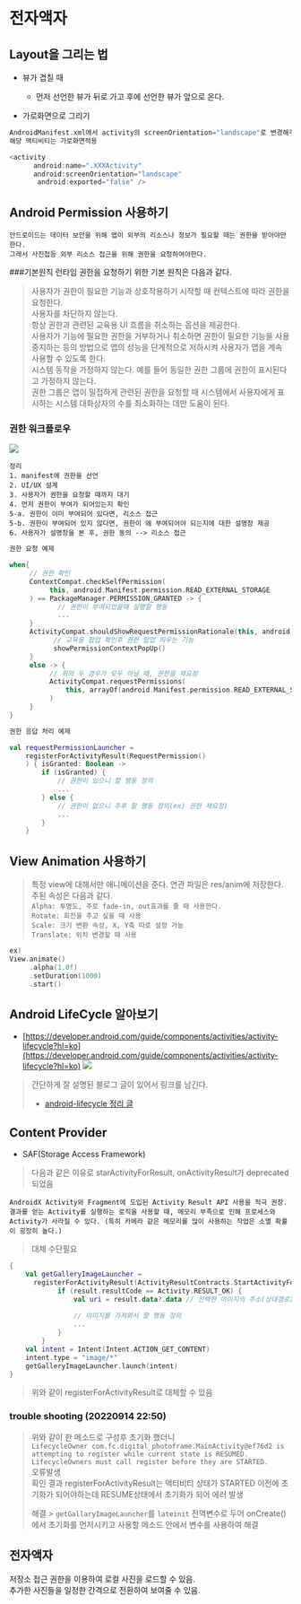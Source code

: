 전자액자
====
## Layout을 그리는 법
+ 뷰가 겹칠 때
    - 먼저 선언한 뷰가 뒤로 가고 후에 선언한 뷰가 앞으로 온다.


+ 가로화면으로 그리기
``` kotlin
AndroidManifest.xml에서 activity의 screenOrientation="landscape"로 변경해주면
해당 액티비티는 가로화면적용

<activity
      android:name=".XXXActivity"
      android:screenOrientation="landscape"
       android:exported="false" />
```

## Android Permission 사용하기
```
안드로이드는 데이터 보안을 위해 앱이 외부의 리소스나 정보가 필요할 때는 권한을 받아야만한다.
그래서 사진첩등 외부 리소스 접근을 위해 권한을 요청하여야한다.
```
###기본원칙
런타임 권한을 요청하기 위한 기본 원칙은 다음과 같다.

>사용자가 권한이 필요한 기능과 상호작용하기 시작할 때 컨텍스트에 따라 권한을 요청한다.  
>사용자를 차단하지 않는다.  
>항상 권한과 관련된 교육용 UI 흐름을 취소하는 옵션을 제공한다.  
>사용자가 기능에 필요한 권한을 거부하거나 취소하면 권한이 필요한 기능을 사용 중지하는 등의 방법으로 앱의 성능을 단계적으로 저하시켜 사용자가 앱을 계속 사용할 수 있도록 한다.  
>시스템 동작을 가정하지 않는다. 예를 들어 동일한 권한 그룹에 권한이 표시된다고 가정하지 않는다.  
>권한 그룹은 앱이 밀접하게 관련된 권한을 요청할 때 시스템에서 사용자에게 표시하는 시스템 대화상자의 수를 최소화하는 데만 도움이 된다.

### 권한 워크플로우
![](https://developer.android.com/static/images/training/permissions/workflow-runtime.svg?hl=ko)
``` 
정리
1. manifest에 권한을 선언
2. UI/UX 설계
3. 사용자가 권한을 요청할 때까지 대기
4. 먼저 권한이 부여가 되어있는지 확인
5-a. 권한이 이미 부여되어 있다면, 리소스 접근
5-b. 권한이 부여되어 있지 않다면, 권한이 왜 부여되어야 되는지에 대한 설명창 제공
6. 사용자가 설명창을 본 후, 권한 동의 --> 리소스 접근
```
```kotlin
권한 요청 예제

when{
     // 권한 확인
     ContextCompat.checkSelfPermission(
          this, android.Manifest.permission.READ_EXTERNAL_STORAGE
     ) == PackageManager.PERMISSION_GRANTED -> {
            // 권한이 부여되었을때 실행할 행동
            ...
     }
     ActivityCompat.shouldShowRequestPermissionRationale(this, android.Manifest.permission.READ_EXTERNAL_STORAGE) -> {
           // 교육용 팝업 확인후 권한 팝업 띄우는 기능
           showPermissionContextPopUp()
     }
     else -> {
          // 위의 두 경우가 모두 아닐 때, 권한을 재요청
          ActivityCompat.requestPermissions(
              this, arrayOf(android.Manifest.permission.READ_EXTERNAL_STORAGE), 1000
          )
     }
}
```
```kotlin
권한 응답 처리 예제

val requestPermissionLauncher =
    registerForActivityResult(RequestPermission()
    ) { isGranted: Boolean ->
        if (isGranted) {
            // 권한이 있으니 할 행동 정의
            ...
        } else {
            // 권한이 없으니 추후 할 행동 정의(ex) 권한 재요청)
            ...
        }
    }

```
## View Animation 사용하기
> 특정 view에 대해서만 애니메이션을 준다. 연관 파일은 res/anim에 저장한다.  
> 주된 속성은 다음과 같다.  
> ```Alpha: 투명도, 주로 fade-in, out효과를 줄 때 사용한다. ```  
> ```Rotate: 회전을 주고 싶을 때 사용 ```  
> ```Scale: 크기 변환 속성, X, Y축 따로 설정 가능 ```  
> ```Translate: 위치 변경할 때 사용 ```

```kotlin
ex)
View.animate()
     .alpha(1.0f)
     .setDuration(1000)
     .start()
```

## Android LifeCycle 알아보기
+ [https://developer.android.com/guide/components/activities/activity-lifecycle?hl=ko](https://developer.android.com/guide/components/activities/activity-lifecycle?hl=ko)
  ![](https://developer.android.com/guide/components/images/activity_lifecycle.png?hl=ko)
> 간단하게 잘 설명된 블로그 글이 있어서 링크를 남긴다.
> + [android-lifecycle 정리 글](https://kotlinworld.com/46?category=918951)

## Content Provider
+ SAF(Storage Access Framework)
> 다음과 같은 이유로 starActivityForResult, onActivityResult가 deprecated되었음
```
AndroidX Activity와 Fragment에 도입된 Activity Result API 사용을 적극 권장.
결과를 얻는 Activity를 실행하는 로직을 사용할 때, 메모리 부족으로 인해 프로세스와 Activity가 사라질 수 있다. (특히 카메라 같은 메모리를 많이 사용하는 작업은 소멸 확률이 굉장히 높다.)
```
> 대체 수단필요
```kotlin
{
    val getGalleryImageLauncher =
      registerForActivityResult(ActivityResultContracts.StartActivityForResult()) { result ->
            if (result.resultCode == Activity.RESULT_OK) {
                val uri = result.data?.data // 선택한 이미지의 주소(상대경로)
                
                // 이미지를 가져와서 할 행동 정의
                ...
            }
        }
    val intent = Intent(Intent.ACTION_GET_CONTENT)
    intent.type = "image/*"
    getGalleryImageLauncher.launch(intent)
}
```

> 위와 같이 registerForActivityResult로 대체할 수 있음

### trouble shooting (20220914 22:50)
> 위와 같이 한 메소드로 구성후 초기화 했더니  
> ```LifecycleOwner com.fc.digital_photoframe.MainActivity@ef76d2 is attempting to register while current state is RESUMED. LifecycleOwners must call register before they are STARTED.```  
> 오류발생  
> 확인 결과 registerForActivityResult는 액티비티 상태가 STARTED 이전에 초기화가 되어야하는데 RESUME상태에서 초기화가 되어 에러 발생
>
> 해결 > ```getGallaryImageLauncher```를 ```lateinit``` 전역변수로 두어 onCreate()에서 초기화를 먼저시키고 사용할 메소드 안에서 변수를 사용하여 해결


## 전자액자
저장소 접근 권한을 이용하여 로컬 사진을 로드할 수 있음.  
추가한 사진들을 일정한 간격으로 전환하여 보여줄 수 있음.